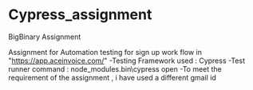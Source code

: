 # Cypress_assignment
BigBinary Assignment

Assignment for Automation testing for sign up work flow in "https://app.aceinvoice.com/"
-Testing Framework used : Cypress
-Test runner command : node_modules\.bin\cypress open
-To meet the requirement of the assignment , i have used a different gmail id 
